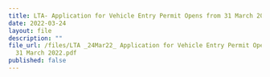 ```yaml
---
title: LTA- Application for Vehicle Entry Permit Opens from 31 March 2022
date: 2022-03-24
layout: file
description: ""
file_url: /files/LTA _24Mar22_ Application for Vehicle Entry Permit Opens from
  31 March 2022.pdf
published: false
---
```

